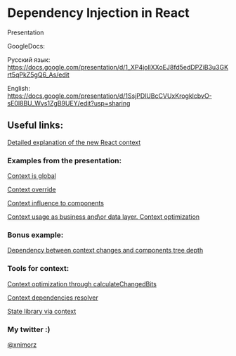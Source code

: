 # Dependency Injection in React

Presentation

GoogleDocs: 

Русский язык: https://docs.google.com/presentation/d/1_XP4jollXXoEJ8fd5edDPZiB3u3GKrt5qPkZ5gQ6_As/edit

English: https://docs.google.com/presentation/d/1SsjPDlUBcCVUxKrogklcbvO-sE0l8BU_Wvs1ZgB9UEY/edit?usp=sharing

## Useful links:

[Detailed explanation of the new React context](https://hackernoon.com/detailed-explanation-of-the-new-react-context-7d3c71185163)

### Examples from the presentation:

[Context is global](https://codesandbox.io/s/context-is-global-2qssv)

[Context override](https://codesandbox.io/s/override-context-pig1x)

[Context influence to components](https://codesandbox.io/s/context-influences-to-components-jsmeu)

[Context usage as business and\or data layer. Context optimization](https://codesandbox.io/s/contextoptimizationfordatalayer-2qnvt)

### Bonus example:

[Dependency between context changes and components tree depth](https://codesandbox.io/s/context-propagation-base-4ymjf)

### Tools for context:

[Context optimization through calculateChangedBits](https://github.com/theKashey/react-shallow-context)

[Context dependencies resolver](https://github.com/xnimorz/react-providers)

[State library via context](https://github.com/diegohaz/constate)

### My twitter :)

[@xnimorz](https://twitter.com/xnimorz)
